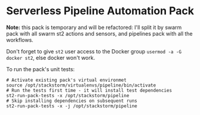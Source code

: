 # Serverless Pipeline Automation Pack

**Note:** this pack is temporary and will be refactored: I'll split it by swarm pack with all swarm st2 actions and sensors, and pipelines pack with all the workflows.

Don't forget to give `st2` user access to the Docker group `usermod -a -G docker st2`,
else docker won't work.

To run the pack's unit tests:

```
# Activate existing pack's virtual environmet
source /opt/stackstorm/virtualenvs/pipeline/bin/activate
# Run the tests first time - it will install test dependencies
st2-run-pack-tests -x /opt/stackstorm/pipeline
# Skip installing dependencies on subsequent runs
st2-run-pack-tests -x -j /opt/stackstorm/pipeline
```
